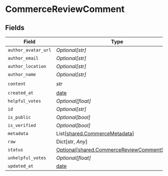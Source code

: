 # CommerceReviewComment


## Fields

| Field                                                                                              | Type                                                                                               | Required                                                                                           | Description                                                                                        |
| -------------------------------------------------------------------------------------------------- | -------------------------------------------------------------------------------------------------- | -------------------------------------------------------------------------------------------------- | -------------------------------------------------------------------------------------------------- |
| `author_avatar_url`                                                                                | *Optional[str]*                                                                                    | :heavy_minus_sign:                                                                                 | N/A                                                                                                |
| `author_email`                                                                                     | *Optional[str]*                                                                                    | :heavy_minus_sign:                                                                                 | N/A                                                                                                |
| `author_location`                                                                                  | *Optional[str]*                                                                                    | :heavy_minus_sign:                                                                                 | N/A                                                                                                |
| `author_name`                                                                                      | *Optional[str]*                                                                                    | :heavy_minus_sign:                                                                                 | N/A                                                                                                |
| `content`                                                                                          | *str*                                                                                              | :heavy_check_mark:                                                                                 | N/A                                                                                                |
| `created_at`                                                                                       | [date](https://docs.python.org/3/library/datetime.html#date-objects)                               | :heavy_minus_sign:                                                                                 | N/A                                                                                                |
| `helpful_votes`                                                                                    | *Optional[float]*                                                                                  | :heavy_minus_sign:                                                                                 | N/A                                                                                                |
| `id`                                                                                               | *Optional[str]*                                                                                    | :heavy_minus_sign:                                                                                 | N/A                                                                                                |
| `is_public`                                                                                        | *Optional[bool]*                                                                                   | :heavy_minus_sign:                                                                                 | N/A                                                                                                |
| `is_verified`                                                                                      | *Optional[bool]*                                                                                   | :heavy_minus_sign:                                                                                 | N/A                                                                                                |
| `metadata`                                                                                         | List[[shared.CommerceMetadata](../../models/shared/commercemetadata.md)]                           | :heavy_minus_sign:                                                                                 | N/A                                                                                                |
| `raw`                                                                                              | Dict[str, *Any*]                                                                                   | :heavy_minus_sign:                                                                                 | N/A                                                                                                |
| `status`                                                                                           | [Optional[shared.CommerceReviewCommentStatus]](../../models/shared/commercereviewcommentstatus.md) | :heavy_minus_sign:                                                                                 | N/A                                                                                                |
| `unhelpful_votes`                                                                                  | *Optional[float]*                                                                                  | :heavy_minus_sign:                                                                                 | N/A                                                                                                |
| `updated_at`                                                                                       | [date](https://docs.python.org/3/library/datetime.html#date-objects)                               | :heavy_minus_sign:                                                                                 | N/A                                                                                                |